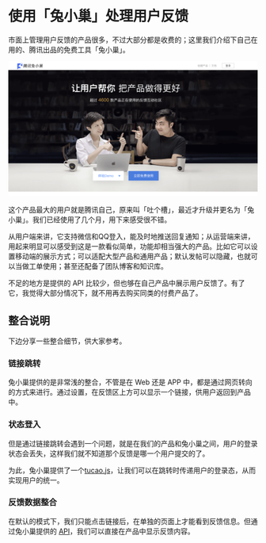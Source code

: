 # 使用「兔小巢」处理用户反馈

市面上管理用户反馈的产品很多，不过大部分都是收费的；这里我们介绍下自己在用的、腾讯出品的免费工具「兔小巢」。

![picture 41](images/9572f9155ff6e9695889a15e4deb94f8aab726f5658ae3ad652559c2f0b79877.png)  

这个产品最大的用户就是腾讯自己，原来叫「吐个槽」，最近才升级并更名为「兔小巢」。我们已经使用了几个月，用下来感受很不错。

从用户端来讲，它支持微信和QQ登入，能及时地推送回复通知；从运营端来讲，用起来明显可以感受到这是一款看似简单，功能却相当强大的产品。比如它可以设置移动端的展示方式；可以适配大型产品和通用产品；默认发帖可以隐藏，也就可以当做工单使用；甚至还配备了团队博客和知识库。

不足的地方是提供的 API 比较少，但也够在自己产品中展示用户反馈了。有了它，我觉得大部分情况下，就不用再去购买同类的付费产品了。

## 整合说明

下边分享一些整合细节，供大家参考。

### 链接跳转

兔小巢提供的是非常浅的整合，不管是在 Web 还是 APP 中，都是通过网页转向的方式来进行。通过设置，在反馈区上方可以显示一个链接，供用户返回到产品中。

### 状态登入

但是通过链接跳转会遇到一个问题，就是在我们的产品和兔小巢之间，用户的登录状态会丢失，这样我们就不知道那个反馈是哪一个用户提交的了。

为此，兔小巢提供了一个[tucao.js](https://txc.qq.com/helper/configLogonState)，让我们可以在跳转时传递用户的登录态，从而实现用户的统一。

### 反馈数据整合

在默认的模式下，我们只能点击链接后，在单独的页面上才能看到反馈信息。但通过兔小巢提供的 [API](https://txc.qq.com/helper/usrFetchAPIGuide)，我们可以直接在产品中显示反馈内容。



